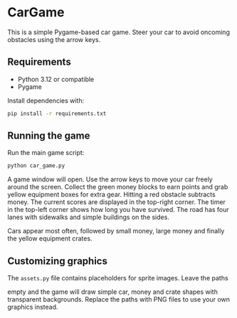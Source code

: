 # CarGame

This is a simple Pygame-based car game. Steer your car to avoid oncoming obstacles using the arrow keys.

## Requirements

- Python 3.12 or compatible
- Pygame

Install dependencies with:

```bash
pip install -r requirements.txt
```

## Running the game

Run the main game script:

```bash
python car_game.py
```

A game window will open. Use the arrow keys to move your car freely around the screen.
Collect the green money blocks to earn points and grab yellow equipment boxes
for extra gear. Hitting a red obstacle subtracts money. The current scores are
displayed in the top-right corner. The timer in the top-left corner shows how
long you have survived. The road has four lanes with sidewalks and simple
buildings on the sides.

Cars appear most often, followed by small money, large money and finally the
yellow equipment crates.



## Customizing graphics

The `assets.py` file contains placeholders for sprite images. Leave the paths

empty and the game will draw simple car, money and crate shapes with
transparent backgrounds. Replace the paths with PNG files to use your own
graphics instead.


